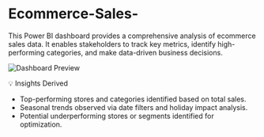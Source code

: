 # Ecommerce-Sales-
This Power BI dashboard provides a comprehensive analysis of ecommerce sales data. It enables stakeholders to track key metrics, identify high-performing categories, and make data-driven business decisions.

![Dashboard Preview](Ecommerce%20sales%20ss.png)

💡 Insights Derived

- Top-performing stores and categories identified based on total sales.
- Seasonal trends observed via date filters and holiday impact analysis.
- Potential underperforming stores or segments identified for optimization.
